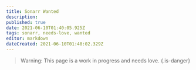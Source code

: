 ```yaml
---
title: Sonarr Wanted
description: 
published: true
date: 2021-06-10T01:40:05.925Z
tags: sonarr, needs-love, wanted
editor: markdown
dateCreated: 2021-06-10T01:40:02.329Z
---
```


> Warning: This page is a work in progress and needs love.
{.is-danger}
